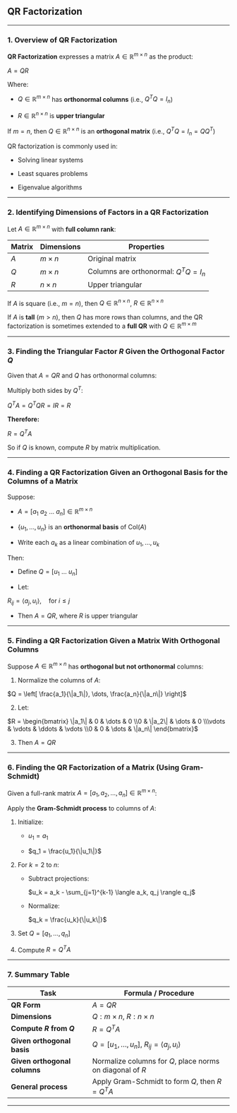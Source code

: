## **QR Factorization**

---

### **1. Overview of QR Factorization**

**QR Factorization** expresses a matrix $`A \in \mathbb{R}^{m \times n}`$ as the product:

$`A = QR`$

Where:

* $`Q \in \mathbb{R}^{m \times n}`$ has **orthonormal columns** (i.e., $`Q^T Q = I_n`$)


* $`R \in \mathbb{R}^{n \times n}`$ is **upper triangular**


If $`m = n`$, then $`Q \in \mathbb{R}^{n \times n}`$ is an **orthogonal matrix** (i.e., $`Q^T Q = I_n = QQ^T`$)

QR factorization is commonly used in:

* Solving linear systems


* Least squares problems


* Eigenvalue algorithms


---

### **2. Identifying Dimensions of Factors in a QR Factorization**

Let $`A \in \mathbb{R}^{m \times n}`$ with **full column rank**:

| Matrix   | Dimensions       | Properties                               |
|----------|------------------|------------------------------------------|
| $`A`$    | $`m \times n`$   | Original matrix                          |
| $`Q`$    | $`m \times n`$   | Columns are orthonormal: $`Q^T Q = I_n`$ |
| $`R`$    | $`n \times n`$   | Upper triangular                         |

If $`A`$ is square (i.e., $`m = n`$), then $`Q \in \mathbb{R}^{n \times n}`$, $`R \in \mathbb{R}^{n \times n}`$

If $`A`$ is **tall** ($`m > n`$), then $`Q`$ has more rows than columns, and the QR factorization 
is sometimes extended to a **full QR** with $`Q \in \mathbb{R}^{m \times m}`$

---

### **3. Finding the Triangular Factor $`R`$ Given the Orthogonal Factor $`Q`$**

Given that $`A = QR`$ and $`Q`$ has orthonormal columns:

Multiply both sides by $`Q^T`$:

$`Q^T A = Q^T Q R = I R = R`$

**Therefore:**

$`R = Q^T A`$

So if $`Q`$ is known, compute $`R`$ by matrix multiplication.

---

### **4. Finding a QR Factorization Given an Orthogonal Basis for the Columns of a Matrix**

Suppose:

* $`A = [a_1 \ a_2 \ \dots \ a_n] \in \mathbb{R}^{m \times n}`$


* $`\{u_1, \dots, u_n\}`$ is an **orthonormal basis** of $`\mathrm{Col}(A)`$


* Write each $`a_k`$ as a linear combination of $`u_1, \dots, u_k`$

Then:

* Define $`Q = [u_1 \ \dots \ u_n]`$


* Let:

$`R_{ij} = \langle a_j, u_i \rangle, \quad \text{for } i \le j`$

* Then $`A = QR`$, where $`R`$ is upper triangular

---

### **5. Finding a QR Factorization Given a Matrix With Orthogonal Columns**

Suppose $`A \in \mathbb{R}^{m \times n}`$ has **orthogonal but not orthonormal** columns:

1. Normalize the columns of $A$:

$`Q = \left[ \frac{a_1}{\|a_1\|}, \dots, \frac{a_n}{\|a_n\|} \right]`$

2. Let:


$`R = \begin{bmatrix} \|a_1\| & 0 & \dots & 0 \\0 & \|a_2\| & \dots & 0 \\\vdots & \vdots & \ddots & \vdots \\0 & 0 & \dots & \|a_n\| \end{bmatrix}`$


3. Then $`A = QR`$

---

### **6. Finding the QR Factorization of a Matrix (Using Gram-Schmidt)**

Given a full-rank matrix $`A = [a_1, a_2, \dots, a_n] \in \mathbb{R}^{m \times n}`$:

Apply the **Gram-Schmidt process** to columns of $`A`$:

1. Initialize:

   * $`u_1 = a_1`$
   

   * $`q_1 = \frac{u_1}{\|u_1\|}`$


2. For $`k = 2`$ to $`n`$:

   * Subtract projections:

     $`u_k = a_k - \sum_{j=1}^{k-1} \langle a_k, q_j \rangle q_j`$

   * Normalize:

     $`q_k = \frac{u_k}{\|u_k\|}`$


3. Set $`Q = [q_1, \dots, q_n]`$


4. Compute $`R = Q^T A`$

---

### **7. Summary Table**

| Task                         | Formula / Procedure                                            |
|------------------------------|----------------------------------------------------------------|
| **QR Form**                  | $`A = QR`$                                                     |
| **Dimensions**               | $`Q: m \times n, \ R: n \times n`$                             |
| **Compute $`R`$ from $`Q`$** | $`R = Q^T A`$                                                  |
| **Given orthogonal basis**   | $`Q = [u_1, \dots, u_n], \ R_{ij} = \langle a_j, u_i \rangle`$ |
| **Given orthogonal columns** | Normalize columns for $`Q`$, place norms on diagonal of $`R`$  |
| **General process**          | Apply Gram-Schmidt to form $`Q`$, then $`R = Q^T A`$           |

---

